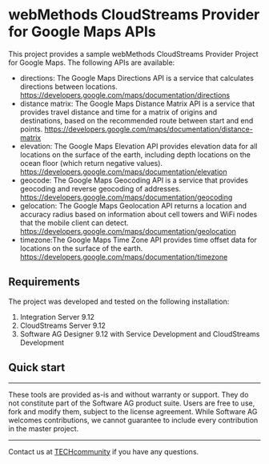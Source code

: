 # webMethods CloudStreams Provider for Google Maps APIs
This project provides a sample webMethods CloudStreams Provider Project for Google Maps. The following APIs are available:
* directions: The Google Maps Directions API is a service that calculates directions between locations. https://developers.google.com/maps/documentation/directions
* distance matrix: The Google Maps Distance Matrix API is a service that provides travel distance and time for a matrix of origins and destinations, based on the recommended route between start and end points. https://developers.google.com/maps/documentation/distance-matrix
* elevation: The Google Maps Elevation API provides elevation data for all locations on the surface of the earth, including depth locations on the ocean floor (which return negative values). https://developers.google.com/maps/documentation/elevation
* geocode: The Google Maps Geocoding API is a service that provides geocoding and reverse geocoding of addresses. https://developers.google.com/maps/documentation/geocoding
* gelocation: The Google Maps Geolocation API returns a location and accuracy radius based on information about cell towers and WiFi nodes that the mobile client can detect. https://developers.google.com/maps/documentation/geolocation
* timezone:The Google Maps Time Zone API provides time offset data for locations on the surface of the earth. https://developers.google.com/maps/documentation/timezone

## Requirements

The project was developed and tested on the following installation:
1. Integration Server 9.12
2. CloudStreams Server 9.12
3. Software AG Designer 9.12 with Service Development and CloudStreams Development

## Quick start

______________________
These tools are provided as-is and without warranty or support. They do not constitute part of the Software AG product suite. Users are free to use, fork and modify them, subject to the license agreement. While Software AG welcomes contributions, we cannot guarantee to include every contribution in the master project.
_____________
Contact us at [TECHcommunity](mailto:technologycommunity@softwareag.com?subject=Github/SoftwareAG) if you have any questions.

